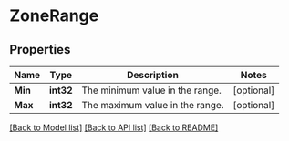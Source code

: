 # ZoneRange

## Properties

Name | Type | Description | Notes
------------ | ------------- | ------------- | -------------
**Min** | **int32** | The minimum value in the range. | [optional] 
**Max** | **int32** | The maximum value in the range. | [optional] 

[[Back to Model list]](../README.md#documentation-for-models) [[Back to API list]](../README.md#documentation-for-api-endpoints) [[Back to README]](../README.md)


